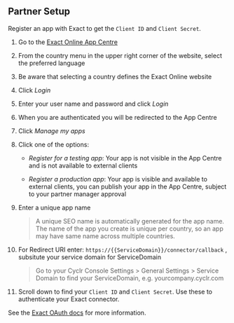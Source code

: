 
<section class="setup partner" markdown="1">

## Partner Setup

<div class="section-content" markdown="1">

Register an app with Exact to get the `Client ID` and `Client Secret`.

1. Go to the [Exact Online App Centre](https://apps.exactonline.com/gb/en-gb/V2)
2. From the country menu in the upper right corner of the website, select the preferred language
3. Be aware that selecting a country defines the Exact Online website
4. Click *Login*
5. Enter your user name and password and click *Login*
6. When you are authenticated you will be redirected to the App Centre
7. Click *Manage my apps*
8. Click one of the options:

    - *Register for a testing app*: Your app is not visible in the App Centre and is not available to external clients
  
    - *Register a production app*: Your app is visible and available to external clients, you can publish your  app in the App Centre, subject to your partner manager approval

9. Enter a unique app name 

   >A unique SEO name is automatically generated for the app name. The name of the app you create is unique per country, so an app may have same name across multiple countries.
  
10. For Redirect URI enter: `https://{{ServiceDomain}}/connector/callback` , subsitute your service domain for ServiceDomain
    
    >Go to your Cyclr Console  Settings > General Settings > Service Domain to find your ServiceDomain, e.g. yourcompany.cyclr.com

11. Scroll down to find your `Client ID` and `Client Secret`. Use these to authenticate your Exact connector.

See the [Exact OAuth docs](https://support.exactonline.com/community/s/knowledge-base#All-All-DNO-Content-oauth-eol-oauth-devstep1) for more information.

</div>

</section>
